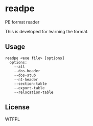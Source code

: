 readpe
====

PE format reader

This is developed for learning the format.

## Usage

```
readpe <exe file> [options]
  options:
    --all
    --dos-header
    --dos-stub
    --nt-header
    --section-table
    --export-table
    --relocation-table
```

## License

WTFPL
